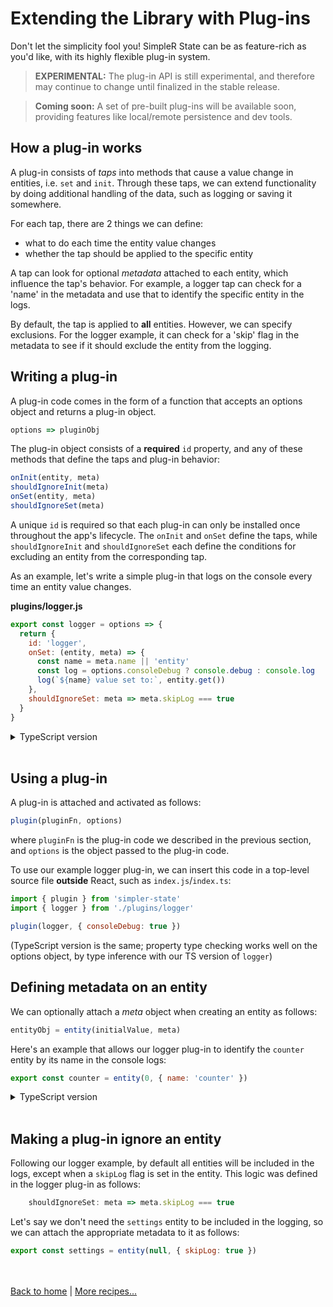 # Extending the Library with Plug-ins

Don't let the simplicity fool you! SimpleR State can be as feature-rich as you'd like, with its highly flexible plug-in system.

> __EXPERIMENTAL:__ The plug-in API is still experimental, and therefore may continue to change until finalized in the stable release.

> __Coming soon:__ A set of pre-built plug-ins will be available soon, providing features like local/remote persistence and dev tools.

## How a plug-in works

A plug-in consists of _taps_ into methods that cause a value change in entities, i.e. `set` and `init`. Through these taps, we can extend functionality by doing additional handling of the data, such as logging or saving it somewhere.

For each tap, there are 2 things we can define:
- what to do each time the entity value changes
- whether the tap should be applied to the specific entity

A tap can look for optional _metadata_ attached to each entity, which influence the tap's behavior. For example, a logger tap can check for a 'name' in the metadata and use that to identify the specific entity in the logs. 

By default, the tap is applied to __all__ entities. However, we can specify exclusions. For the logger example, it can check for a 'skip' flag in the metadata to see if it should exclude the entity from the logging.


## Writing a plug-in

A plug-in code comes in the form of a function that accepts an options object and returns a plug-in object.
```js
options => pluginObj
```
The plug-in object consists of a __required__ `id` property, and any of these methods that define the taps and plug-in behavior:
```js
onInit(entity, meta)
shouldIgnoreInit(meta)
onSet(entity, meta)
shouldIgnoreSet(meta)
```
A unique `id` is required so that each plug-in can only be installed once throughout the app's lifecycle. The `onInit` and `onSet` define the taps, while `shouldIgnoreInit` and `shouldIgnoreSet` each define the conditions for excluding an entity from the corresponding tap.

As an example, let's write a simple plug-in that logs on the console every time an entity value changes.

**plugins/logger.js**
```js
export const logger = options => {
  return {
    id: 'logger',
    onSet: (entity, meta) => {
      const name = meta.name || 'entity'
      const log = options.consoleDebug ? console.debug : console.log
      log(`${name} value set to:`, entity.get())
    },
    shouldIgnoreSet: meta => meta.skipLog === true
  }
}
```

<details>
  <summary>TypeScript version</summary><br/>

**plugins/logger.ts**
```ts
import { Plugin } from 'simpler-state'

export interface LoggerMeta {
  name?: string
  skipLog?: boolean
}

export interface LoggerOptions {
  consoleDebug?: boolean
}

export type LoggerPlugin = Plugin<LoggerMeta>

export const logger = (options: LoggerOptions): LoggerPlugin => {
  return {
    id: 'logger',
    onSet: (entity, meta) => {
      const name = meta.name || 'entity'
      const log = options.consoleDebug ? console.debug : console.log
      log(`${name} value set to:`, entity.get())
    },
    shouldIgnoreSet: meta => meta.skipLog === true
  }
}
```
Defining the shape of the supported plug-in options and entity metadata allows us to enforce type checks when our plug-in is used.

</details><br />


## Using a plug-in

A plug-in is attached and activated as follows:
```js
plugin(pluginFn, options)
```
where `pluginFn` is the plug-in code we described in the previous section, and `options` is the object passed to the plug-in code.

To use our example logger plug-in, we can insert this code in a top-level source file __outside__ React, such as `index.js`/`index.ts`:
```js
import { plugin } from 'simpler-state'
import { logger } from './plugins/logger'

plugin(logger, { consoleDebug: true })
```
(TypeScript version is the same; property type checking works well on the options object, by type inference with our TS version of `logger`)


## Defining metadata on an entity

We can optionally attach a _meta_ object when creating an entity as follows:
```js
entityObj = entity(initialValue, meta)
```

Here's an example that allows our logger plug-in to identify the `counter` entity by its name in the console logs:
```js
export const counter = entity(0, { name: 'counter' })
```
<details>
  <summary>TypeScript version</summary><br/>

```ts
import { LoggerMeta } from './plugins/logger'

//                                       👇                       
export const counter = entity<number, LoggerMeta>(0, { name: 'counter' })
```
Here we use generics to enable type checking on the metadata against the meta properties recognized by the logger plug-in.

</details><br />


## Making a plug-in ignore an entity

Following our logger example, by default all entities will be included in the logs, except when a `skipLog` flag is set in the entity. This logic was defined in the logger plug-in as follows:
```js
    shouldIgnoreSet: meta => meta.skipLog === true
```

Let's say we don't need the `settings` entity to be included in the logging, so we can attach the appropriate metadata to it as follows:
```js
export const settings = entity(null, { skipLog: true })
```

<br /><br />
[Back to home](index.html) | [More recipes...](recipes.html)
